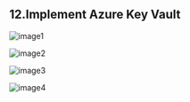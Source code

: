 ## 12.Implement Azure Key Vault

![image1](https://github.com/host4ideas/Az-900-Azure-Fundamentals/blob/main/Media/12.Implement%20Azure%20Key%20Vault/image1.png)

![image2](https://github.com/host4ideas/Az-900-Azure-Fundamentals/blob/main/Media/12.Implement%20Azure%20Key%20Vault/image2.png)

![image3](https://github.com/host4ideas/Az-900-Azure-Fundamentals/blob/main/Media/12.Implement%20Azure%20Key%20Vault/image3.png)

![image4](https://github.com/host4ideas/Az-900-Azure-Fundamentals/blob/main/Media/12.Implement%20Azure%20Key%20Vault/image4.png)
